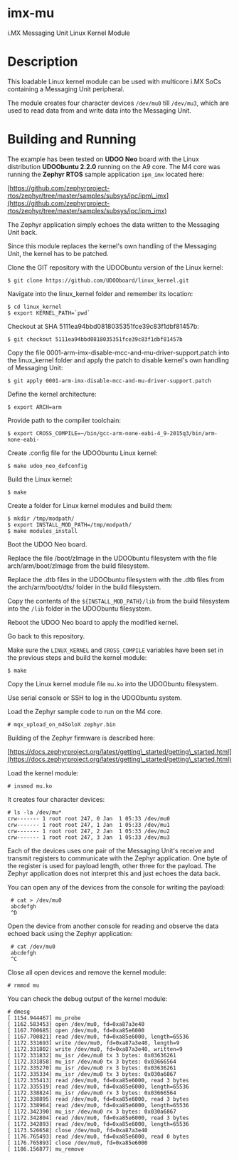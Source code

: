 imx-mu
======

i.MX Messaging Unit Linux Kernel Module

Description
===========

This loadable Linux kernel module can be used with multicore i.MX SoCs
containing a Messaging Unit peripheral.

The module creates four character devices `/dev/mu0` till `/dev/mu3`,
which are used to read data from and write data into the Messaging Unit.

Building and Running
====================

The example has been tested on __UDOO Neo__ board with the Linux distribution
__UDOObuntu 2.2.0__ running on the A9 core. The M4 core was running
the __Zephyr RTOS__ sample application `ipm_imx` located here:

[https://github.com/zephyrproject-rtos/zephyr/tree/master/samples/subsys/ipc/ipm\_imx](https://github.com/zephyrproject-rtos/zephyr/tree/master/samples/subsys/ipc/ipm_imx)

The Zephyr application simply echoes the data written to the Messaging
Unit back.

Since this module replaces the kernel's own handling of the Messaging Unit,
the kernel has to be patched.

Clone the GIT repository with the UDOObuntu version of the Linux kernel:

    $ git clone https://github.com/UDOOboard/linux_kernel.git

Navigate into the linux\_kernel folder and remember its location:

    $ cd linux_kernel
    $ export KERNEL_PATH=`pwd`

Checkout at SHA 5111ea94bbd0818035351fce39c83f1dbf81457b:

    $ git checkout 5111ea94bbd0818035351fce39c83f1dbf81457b

Copy the file 0001-arm-imx-disable-mcc-and-mu-driver-support.patch into
the linux\_kernel folder and apply the patch to disable kernel's own handling
of Messaging Unit:

    $ git apply 0001-arm-imx-disable-mcc-and-mu-driver-support.patch

Define the kernel architecture:

    $ export ARCH=arm

Provide path to the compiler toolchain:

    $ export CROSS_COMPILE=~/bin/gcc-arm-none-eabi-4_9-2015q3/bin/arm-none-eabi-

Create .config file for the UDOObuntu Linux kernel:

    $ make udoo_neo_defconfig

Build the Linux kernel:

    $ make

Create a folder for Linux kernel modules and build them:

    $ mkdir /tmp/modpath/
    $ export INSTALL_MOD_PATH=/tmp/modpath/
    $ make modules_install

Boot the UDOO Neo board.

Replace the file /boot/zImage in the UDOObuntu filesystem with the file
arch/arm/boot/zImage from the build filesystem.

Replace the .dtb files in the UDOObuntu filesystem with the .dtb files
from the arch/arm/boot/dts/ folder in the build filesystem.

Copy the contents of the `${INSTALL_MOD_PATH}/lib` from the build filesystem
into the `/lib` folder in the UDOObuntu filesystem.

Reboot the UDOO Neo board to apply the modified kernel.

Go back to this repository.

Make sure the `LINUX_KERNEL` and `CROSS_COMPILE` variables have been set
in the previous steps and build the kernel module:

    $ make

Copy the Linux kernel module file `mu.ko` into the UDOObuntu filesystem.

Use serial console or SSH to log in the UDOObuntu system.

Load the Zephyr sample code to run on the M4 core.

    # mqx_upload_on_m4SoloX zephyr.bin

Building of the Zephyr firmware is described here:

[https://docs.zephyrproject.org/latest/getting\_started/getting\_started.html](https://docs.zephyrproject.org/latest/getting\_started/getting\_started.html)

Load the kernel module:

    # insmod mu.ko

It creates four character devices:

    # ls -la /dev/mu*
    crw------- 1 root root 247, 0 Jan  1 05:33 /dev/mu0
    crw------- 1 root root 247, 1 Jan  1 05:33 /dev/mu1
    crw------- 1 root root 247, 2 Jan  1 05:33 /dev/mu2
    crw------- 1 root root 247, 3 Jan  1 05:33 /dev/mu3

Each of the devices uses one pair of the Messaging Unit's receive and transmit
registers to communicate with the Zephyr application. One byte of the register
is used for payload length, other three for the payload. The Zephyr application
does not interpret this and just echoes the data back.

You can open any of the devices from the console for writing the payload:

     # cat > /dev/mu0
     abcdefgh
     ^D

Open the device from another console for reading and observe the data echoed
back using the Zephyr application:

     # cat /dev/mu0
     abcdefgh
     ^C

Close all open devices and remove the kernel module:

    # rmmod mu

You can check the debug output of the kernel module:

    # dmesg
    [ 1154.944467] mu_probe
    [ 1162.583453] open /dev/mu0, fd=0xa87a3e40
    [ 1167.700685] open /dev/mu0, fd=0xa85e6000
    [ 1167.700821] read /dev/mu0, fd=0xa85e6000, length=65536
    [ 1172.331693] write /dev/mu0, fd=0xa87a3e40, length=9
    [ 1172.331802] write /dev/mu0, fd=0xa87a3e40, written=9
    [ 1172.331832] mu_isr /dev/mu0 tx 3 bytes: 0x03636261
    [ 1172.331858] mu_isr /dev/mu0 tx 3 bytes: 0x03666564
    [ 1172.335270] mu_isr /dev/mu0 rx 3 bytes: 0x03636261
    [ 1172.335334] mu_isr /dev/mu0 tx 3 bytes: 0x030a6867
    [ 1172.335413] read /dev/mu0, fd=0xa85e6000, read 3 bytes
    [ 1172.335519] read /dev/mu0, fd=0xa85e6000, length=65536
    [ 1172.338824] mu_isr /dev/mu0 rx 3 bytes: 0x03666564
    [ 1172.338895] read /dev/mu0, fd=0xa85e6000, read 3 bytes
    [ 1172.338964] read /dev/mu0, fd=0xa85e6000, length=65536
    [ 1172.342390] mu_isr /dev/mu0 rx 3 bytes: 0x030a6867
    [ 1172.342804] read /dev/mu0, fd=0xa85e6000, read 3 bytes
    [ 1172.342893] read /dev/mu0, fd=0xa85e6000, length=65536
    [ 1173.526658] close /dev/mu0, fd=0xa87a3e40
    [ 1176.765493] read /dev/mu0, fd=0xa85e6000, read 0 bytes
    [ 1176.765893] close /dev/mu0, fd=0xa85e6000
    [ 1186.156877] mu_remove
